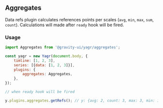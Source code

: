 ## Aggregates

Data refs plugin calculates references points per scales (`avg`, `min`, `max`, `sum`, `count`). Calculations will made after `ready` hook will be fired.

### Usage

```js
import Aggregates from '@gravity-ui/yagr/aggregates';

const yagr = new Yagr(document.body, {
    timline: [1, 2, 3],
    series: [{data: [1, 2, 3]}],
    plugins: {
        aggregates: Aggregates,
    },
});

// when ready hook will be fired

y.plugins.aggregates.getRefs(); // y: {avg: 2, count: 3, max: 3, min: 1, sum: 6}
```
